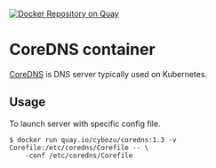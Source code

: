 [![Docker Repository on Quay](https://quay.io/repository/cybozu/coredns/status "Docker Repository on Quay")](https://quay.io/repository/cybozu/coredns)

# CoreDNS container

[CoreDNS](https://coredns.io/) is DNS server typically used on Kubernetes.

## Usage

To launch server with specific config file.

    $ docker run quay.io/cybozu/coredns:1.3 -v Corefile:/etc/coredns/Corefile -- \
        -conf /etc/coredns/Corefile
